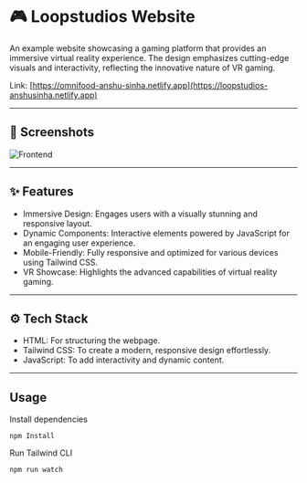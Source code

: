 # 🎮 Loopstudios Website

An example website showcasing a gaming platform that provides an immersive virtual reality experience. The design emphasizes cutting-edge visuals and interactivity, reflecting the innovative nature of VR gaming.

Link: [https://omnifood-anshu-sinha.netlify.app](https://loopstudios-anshusinha.netlify.app)

---

## 📸 Screenshots

![Frontend](final-images/loopstudios_website.png)

---

## ✨ Features

- Immersive Design: Engages users with a visually stunning and responsive layout.
- Dynamic Components: Interactive elements powered by JavaScript for an engaging user experience.
- Mobile-Friendly: Fully responsive and optimized for various devices using Tailwind CSS.
- VR Showcase: Highlights the advanced capabilities of virtual reality gaming.
  
---

## ⚙️ Tech Stack

- HTML: For structuring the webpage.
- Tailwind CSS: To create a modern, responsive design effortlessly.
- JavaScript: To add interactivity and dynamic content.

---

## Usage

Install dependencies

```
npm Install
```

Run Tailwind CLI

```
npm run watch
```
